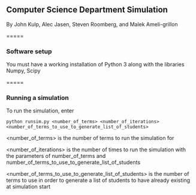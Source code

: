 ## Computer Science Department Simulation
By John Kulp, Alec Jasen, Steven Roomberg, and Malek Ameli-grillon

=====

### Software setup

You must have a working installation of Python 3 along with the libraries Numpy, Scipy

=====

### Running a simulation

To run the simulation, enter

```
python runsim.py <number_of_terms> <number_of_iterations> <number_of_terms_to_use_to_generate_list_of_students>
```

<number_of_terms> is the number of terms to run the simulation for

<number_of_iterations> is the number of times to run the simulation with the parameters of number_of_terms and number_of_terms_to_use_to_generate_list_of_students

<number_of_terms_to_use_to_generate_list_of_students> is the number of terms to use in order to generate a list of students to have already existing at simulation start

